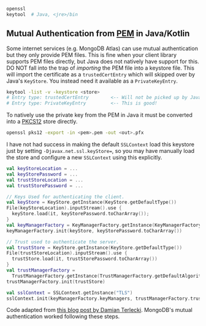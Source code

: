 ```bash
openssl
keytool  # Java, <jre>/bin
```

## Mutual Authentication from [PEM](https://en.wikipedia.org/wiki/Privacy-Enhanced_Mail) in Java/Kotlin

Some internet services (e.g. MongoDB Atlas) can use mutual authentication but they only provide PEM files.
This is fine when your client library supports PEM files directly, but Java does not natively have support
for this.
DO NOT fall into the trap of _importing_ the PEM file into a keystore file.
This will import the certificate as a `trustedCertEntry` which will skipped over by Java's `KeyStore`.
You instead need it available as a `PrivateKeyEntry`.

```bash
keytool -list -v -keystore <store>
# Entry type: trustedCertEntry        <-- Will not be picked up by Java.
# Entry type: PrivateKeyEntry         <-- This is good!
```

To natively use the private key from the PEM in Java it must be converted into a 
[PKCS12](https://en.wikipedia.org/wiki/PKCS_12)
store directly.

```bash
openssl pks12 -export -in <pem>.pem -out <out>.pfx
```

I have not had success in making the default `SSLContext` load this keystore just by setting `‑Djavax.net.ssl.keyStore=`,
so you may have manually load the store and configure a new `SSLContext` using this explicitly.

```kotlin
val keyStoreLocation = ...
val keyStorePassword = ...
val trustStoreLocation = ...
val trustStorePassword = ...

// Keys Used for authenticating the client.
val keyStore = KeyStore.getInstance(KeyStore.getDefaultType())
File(keyStoreLocation).inputStream().use {
  keyStore.load(it, keyStorePassword.toCharArray());
}
val keyManagerFactory = KeyManagerFactory.getInstance(KeyManagerFactory.getDefaultAlgorithm())
keyManagerFactory.init(keyStore, keyStorePassword.toCharArray())

// Trust used to authenticate the server.
val trustStore = KeyStore.getInstance(KeyStore.getDefaultType())
File(trustStoreLocation).inputStream().use {
  trustStore.load(it, trustStorePassword.toCharArray())
}
val trustManagerFactory =
  TrustManagerFactory.getInstance(TrustManagerFactory.getDefaultAlgorithm())
trustManagerFactory.init(trustStore)

val sslContext = SSLContext.getInstance("TLS")
sslContext.init(keyManagerFactory.keyManagers, trustManagerFactory.trustManagers, SecureRandom())
```

Code adapted from [this blog post by Damian Terlecki](https://blog.termian.dev/posts/spring-mongodb-x509-ssl-tls/).
MongoDB's mutual authentication worked following these steps.
